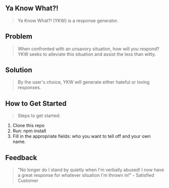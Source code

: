## Ya Know What?! ##
  > Ya Know What?! (YKW) is a response generator.

## Problem ##
  > When confronted with an unsavory situation, how will you respond? YKW seeks to alleviate this situation and assist the less than witty.

## Solution ##
  > By the user's choice, YKW will generate either hateful or loving responses.

## How to Get Started ##
  > Steps to get started: 
  1. Clone this repo 
  2. Run: npm install 
  3. Fill in the appropriate fields: who you want to tell off and your own name.

## Feedback ##
  > "No longer do I stand by quietly when I'm verbally abused! I now have a great response for whatever situation I'm thrown in!" - Satisfied Customer